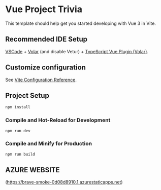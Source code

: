 # Vue Project Trivia



This template should help get you started developing with Vue 3 in Vite.



## Recommended IDE Setup



[VSCode](https://code.visualstudio.com/) + [Volar](https://marketplace.visualstudio.com/items?itemName=Vue.volar) (and disable Vetur) + [TypeScript Vue Plugin (Volar)](https://marketplace.visualstudio.com/items?itemName=Vue.vscode-typescript-vue-plugin).



## Customize configuration



See [Vite Configuration Reference](https://vitejs.dev/config/).



## Project Setup



```sh
npm install
```


### Compile and Hot-Reload for Development



```sh
npm run dev
```



### Compile and Minify for Production



```sh
npm run build
```


## AZURE WEBSITE
(https://brave-smoke-0d08d8910.1.azurestaticapps.net)
